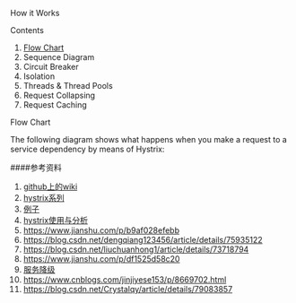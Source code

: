 How it Works

Contents

1. [Flow Chart]()
2. Sequence Diagram
3. Circuit Breaker
4. Isolation
5. Threads & Thread Pools
6. Request Collapsing
7. Request Caching


<a name="Flow Chart">Flow Chart</a>

The following diagram shows what happens when you make a request to a service dependency by means of Hystrix:

####参考资料

1. [github上的wiki](#https://github.com/Netflix/Hystrix/wiki/Configuration#execution.isolation.strategy)
2. [hystrix系列](#https://www.cnblogs.com/cowboys/p/7661267.html)
3. [例子](#https://github.com/Netflix/Hystrix/blob/master/hystrix-examples/src/main/java/com/netflix/hystrix/examples/basic/CommandCollapserGetValueForKey.java)   
4. [hystrix使用与分析](#https://hot66hot.iteye.com/blog/2155036)
5. https://www.jianshu.com/p/b9af028efebb
6. https://blog.csdn.net/dengqiang123456/article/details/75935122
7. https://blog.csdn.net/liuchuanhong1/article/details/73718794
8. https://www.jianshu.com/p/df1525d58c20
9. [服务降级](https://blog.csdn.net/ityouknow/article/details/81230412)
10. https://www.cnblogs.com/jinjiyese153/p/8669702.html
11. https://blog.csdn.net/Crystalqy/article/details/79083857